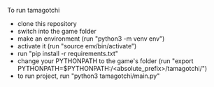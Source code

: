 To run tamagotchi
* clone this repository
* switch into the game folder
* make an environment (run "python3 -m venv env")
* activate it (run "source env/bin/activate")
* run "pip install -r requirements.txt"
* change your PYTHONPATH to the game's folder (run "export PYTHONPATH=$PYTHONPATH:/<absolute_prefix>/tamagotchi/")
* to run project, run "python3 tamagotchi/main.py"
